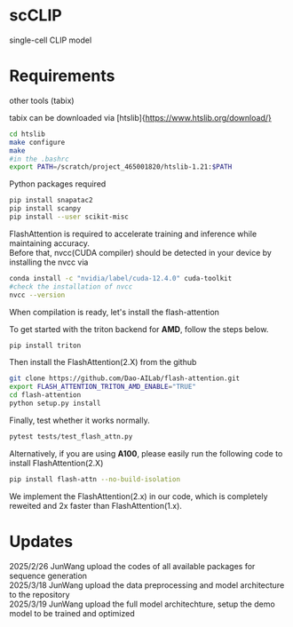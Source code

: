 # scCLIP
single-cell CLIP model




# Requirements

other tools (tabix)

tabix can be downloaded via [htslib]{https://www.htslib.org/download/}
```bash
cd htslib
make configure
make
#in the .bashrc 
export PATH=/scratch/project_465001820/htslib-1.21:$PATH
```

Python packages required

```bash
pip install snapatac2
pip install scanpy
pip install --user scikit-misc
```

FlashAttention is required to accelerate training and inference while maintaining accuracy.  
Before that, nvcc(CUDA compiler) should be detected in your device by installing the nvcc via
```bash
conda install -c "nvidia/label/cuda-12.4.0" cuda-toolkit
#check the installation of nvcc
nvcc --version
```
When compilation is ready, let's install the flash-attention  

To get started with the triton backend for **AMD**, follow the steps below.
```bash
pip install triton
```
Then install the FlashAttention(2.X) from the github
```bash
git clone https://github.com/Dao-AILab/flash-attention.git
export FLASH_ATTENTION_TRITON_AMD_ENABLE="TRUE"
cd flash-attention
python setup.py install
```
Finally, test whether it works normally.
```bash
pytest tests/test_flash_attn.py
```

Alternatively, if you are using **A100**, please easily run the following code to install FlashAttention(2.X)
```bash
pip install flash-attn --no-build-isolation
```

We implement the FlashAttention(2.x) in our code, which is completely reweited and 2x faster than FlashAttention(1.x).

# Updates

2025/2/26 JunWang upload the codes of all available packages for sequence generation  
2025/3/18 JunWang upload the data preprocessing and model architecture to the repository  
2025/3/19 JunWang upload the full model architechture, setup the demo model to be trained and optimized
